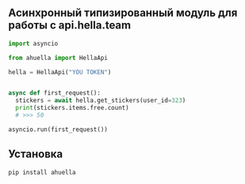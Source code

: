 ## Асинхронный типизированный модуль для работы с api.hella.team

```python
import asyncio

from ahuella import HellaApi

hella = HellaApi("YOU TOKEN")


async def first_request():
  stickers = await hella.get_stickers(user_id=323)
  print(stickers.items.free.count)
  # >>> 50

asyncio.run(first_request())
```

## Установка
```shell
pip install ahuella
```
